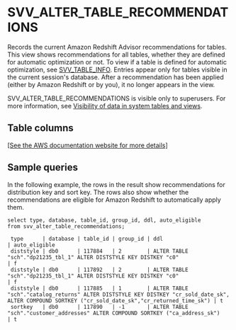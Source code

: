 # SVV\_ALTER\_TABLE\_RECOMMENDATIONS<a name="r_SVV_ALTER_TABLE_RECOMMENDATIONS"></a>

Records the current Amazon Redshift Advisor recommendations for tables\. This view shows recommendations for all tables, whether they are defined for automatic optimization or not\. To view if a table is defined for automatic optimization, see [SVV\_TABLE\_INFO](r_SVV_TABLE_INFO.md)\. Entries appear only for tables visible in the current session's database\. After a recommendation has been applied \(either by Amazon Redshift or by you\), it no longer appears in the view\. 

SVV\_ALTER\_TABLE\_RECOMMENDATIONS is visible only to superusers\. For more information, see [Visibility of data in system tables and views](c_visibility-of-data.md)\.

## Table columns<a name="r_SVV_ALTER_TABLE_RECOMMENDATIONS-table-rows"></a>

[\[See the AWS documentation website for more details\]](http://docs.aws.amazon.com/redshift/latest/dg/r_SVV_ALTER_TABLE_RECOMMENDATIONS.html)

## Sample queries<a name="r_SVV_ALTER_TABLE_RECOMMENDATIONS-sample-queries"></a>

In the following example, the rows in the result show recommendations for distribution key and sort key\. The rows also show whether the recommendations are eligible for Amazon Redshift to automatically apply them\. 

```
select type, database, table_id, group_id, ddl, auto_eligible 
from svv_alter_table_recommendations;
```

```
 type      | database | table_id | group_id | ddl                                                                                                                                                 | auto_eligible
 diststyle | db0      | 117884   | 2        | ALTER TABLE "sch"."dp21235_tbl_1" ALTER DISTSTYLE KEY DISTKEY "c0"                                                                                  | f
 diststyle | db0      | 117892   | 2        | ALTER TABLE "sch"."dp21235_tbl_1" ALTER DISTSTYLE KEY DISTKEY "c0"                                                                                  | f
 diststyle | db0      | 117885   | 1        | ALTER TABLE "sch"."catalog_returns" ALTER DISTSTYLE KEY DISTKEY "cr_sold_date_sk", ALTER COMPOUND SORTKEY ("cr_sold_date_sk","cr_returned_time_sk") | t
 sortkey   | db0      | 117890   | -1       | ALTER TABLE "sch"."customer_addresses" ALTER COMPOUND SORTKEY ("ca_address_sk")                                                                     | t
```